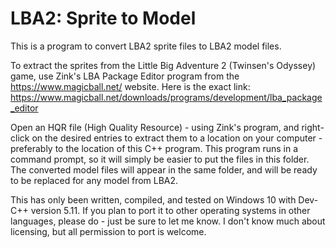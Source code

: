 # LBA2: Sprite to Model
This is a program to convert LBA2 sprite files to LBA2 model files.

To extract the sprites from the Little Big Adventure 2 (Twinsen's Odyssey) game, use Zink's LBA Package Editor program from the https://www.magicball.net/ website. Here is the exact link: https://www.magicball.net/downloads/programs/development/lba_package_editor

Open an HQR file (High Quality Resource) - using Zink's program, and right-click on the desired entries to extract them to a location on your computer - preferably to the location of this C++ program. This program runs in a command prompt, so it will simply be easier to put the files in this folder. The converted model files will appear in the same folder, and will be ready to be replaced for any model from LBA2.

This has only been written, compiled, and tested on Windows 10 with Dev-C++ version 5.11. If you plan to port it to other operating systems in other languages, please do - just be sure to let me know. I don't know much about licensing, but all permission to port is welcome.
